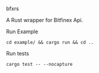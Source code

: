 bfxrs

A Rust wrapper for Bitfinex Api.

Run Example

`cd example/ && cargo run && cd ..`

Run tests

`cargo test -- --nocapture`